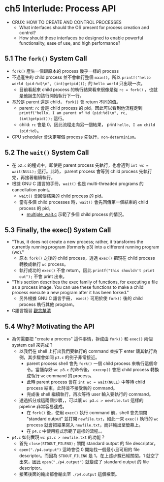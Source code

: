 # ch5 Interlude: Process API

- CRUX: HOW TO CREATE AND CONTROL PROCESSES
  - What interfaces should the OS present for process creation and control? 
  - How should these interfaces be designed to enable powerful functionality, ease of use, and high performance?

## 5.1 The `fork()` System Call
- `fork()` 產生一個跟原本的 process 幾乎一樣的 process
- 不過產生的 child process 並不會執行整個 `main()`，所以 `printf("hello world (pid:%d)\n", (int)getpid());` 的 `hello world` 只出現一次。
  - 目前看起來 child process 的執行結果看來很像是從 `rc = fork()` ，也就是他誕生的該行開始執行下一行。
- 基於是 parent 還是 child， `fork()` 會 return 不同的值。
    - parent: `rc` 會是 child process 的 pid。因此可以看到他流程走到 ` printf("hello, I am parent of %d (pid:%d)\n", rc, (int)getpid());` 這行。
    - child: `rc` 會是 0，因此流程走向另一個結果， print `hello, I am child (pid:%d)`。
- CPU scheduler 會決定哪個 process 先執行，`non-determinism`。


## 5.2 The `wait()` System Call
- 在 `p2.c` 的程式中，即使是 parent process 先執行，也會遇到 `int wc = wait(NULL);` 這行。此時， parent process 會等到 child process 先執行完，再接著繼續執行。
- 根據 GNU C 語言的手冊，`wait()` 也是 multi-threaded programs 的 cancellation point。
  - `wait()` 會回傳結束的 child process 的 pid。
  - 當有多個 child processes 時，`wait()` 會先回傳第一個結束的 child process 的 pid。
    - [multiple_wait.c](./multiple_wait.c) 示範了多個 child process 的情況。

## 5.3 Finally, the exec() System Call
- "Thus, it does not create a new process; rather, it transforms the currently running program (formerly p3) into a different running program (wc)."
  - 原本 `fork()` 之後的 child process，透過 `exec()` 把現在 child process 轉換成執行 `wc` process。
  - 執行成功的 `exec()` 不會 return，因此 `printf("this shouldn't print out");` 不會 print 出來。
- "This section describes the exec family of functions, for executing a file as a process image. You can use these functions to make a child process execute a new program after it has been forked."
  - 另外根據 GNU C 語言手冊， `exec()` 可用於使 `fork()` 後的 child process 執行其他 program。  
- C語言複習 [觀念釐清](https://github.com/deadfate-sky/c-language-note/blob/main/pointer.md)

## 5.4 Why? Motivating the API
- 為何需要把 "create a process" 這件事情，拆成由 `fork()` 和 `exec()` 兩個 system call 來完成？
  - 以我們在 shell 上打出我們要執行的 command 並按下 enter 讓其執行為例，其步驟會如同 `p3.c` 的例子非常接近。
    - parent process shell 會先 `fork()` 一個 child process 來執行這個命令。當儲存好 `wc p3.c` 的命令後， `execvp()` 會把 child process 轉換成執行 `wc` command 的 process。
    - 此時 parent process 會在 `int wc = wait(NULL)` 中等待 child process 結束，此時並不接受新的 command。
    - 完成後 shell 繼續執行，再次等待 user 輸入要執行的 command。
  - 透過拆分成這兩個步驟，，可以讓 `wc p3.c > newfile.txt` 這樣的 pipeline 非常容易達成。
    - 在 `fork()` 後，使用 `exec()` 執行 command 前，shell 會先關閉 "standard output" 並打開 `newfile.txt`，如此一來 `exec()` 執行的 `wc` process 就會把結果寫入 `newfile.txt`，而非輸出至螢幕上。
    - 在 `p4.c` 中使用程式示範了這樣的流程。。
- `p4.c` 如何實現 `wc p3.c > newfile.txt` 的功能？
  - 首先 `close(STDOUT_FILENO);` 關閉 standard output 的 file descriptor。
  - `open("./p4.output")` 這時會從 0 開始找一個最小且可用的 file descriptor。而因為 `STDOUT_FILENO` 是 1，在上述步驟已經關閉，1 就空了出來，因此 `open("./p4.output")` 就變成了 standard output 的 file descriptor。
  - 接著後面的輸出都會輸出至 `./p4.output` 這個檔案。